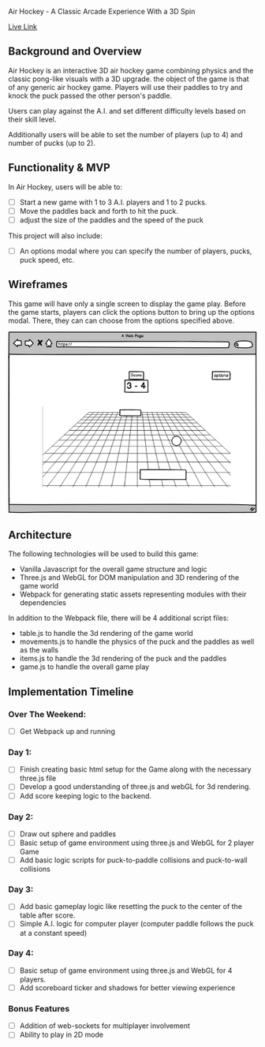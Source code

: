 Air Hockey - A Classic Arcade Experience With a 3D Spin

[Live Link](https://jdoyle5.github.io/Air_Hockey/)

## Background and Overview
Air Hockey is an interactive 3D air hockey game combining physics and the classic pong-like visuals with a 3D upgrade. the object of the game is that of any generic air hockey game. Players will use their paddles to try and knock the puck passed the other person's paddle.

Users can play against the A.I. and set different difficulty levels based on their skill level.

Additionally users will be able to set the number of players (up to 4) and number of pucks (up to 2).

## Functionality & MVP
In Air Hockey, users will be able to:
- [ ] Start a new game with 1 to 3 A.I. players and 1 to 2 pucks.
- [ ] Move the paddles back and forth to hit the puck.
- [ ] adjust the size of the paddles and the speed of the puck

This project will also include:
- [ ] An options modal where you can specify the number of players, pucks, puck speed, etc.

## Wireframes
This game will have only a single screen to display the game play. Before the game starts, players can click the options button to bring up the options modal. There, they can can choose from the options specified above.

![GameDisplay](https://github.com/jdoyle5/Air_Hockey/blob/master/pics/New%20Wireframe%201.png)

## Architecture
The following technologies will be used to build this game:
* Vanilla Javascript for the overall game structure and logic
* Three.js and WebGL for DOM manipulation and 3D rendering of the game world
* Webpack for generating static assets representing modules with their dependencies

In addition to the Webpack file, there will be 4 additional script files:
* table.js to handle the 3d rendering of the game world
* movements.js to handle the physics of the puck and the paddles as well as the walls
* items.js to handle the 3d rendering of the puck and the paddles
* game.js to handle the overall game play

## Implementation Timeline
### Over The Weekend:
- [ ] Get Webpack up and running
### Day 1:
- [ ] Finish creating basic html setup for the Game along with the necessary three.js file
- [ ] Develop a good understanding of three.js and webGL for 3d rendering.
- [ ] Add score keeping logic to the backend.
### Day 2:
- [ ] Draw out sphere and paddles
- [ ] Basic setup of game environment using three.js and WebGL for 2 player Game
- [ ] Add basic logic scripts for puck-to-paddle collisions and puck-to-wall collisions
### Day 3:
- [ ] Add basic gameplay logic like resetting the puck to the center of the table after score.
- [ ] Simple A.I. logic for computer player (computer paddle follows the puck at a constant speed)
### Day 4:
- [ ] Basic setup of game environment using three.js and WebGL for 4 players.
- [ ] Add scoreboard ticker and shadows for better viewing experience
### Bonus Features
- [ ] Addition of web-sockets for multiplayer involvement
- [ ] Ability to play in 2D mode
